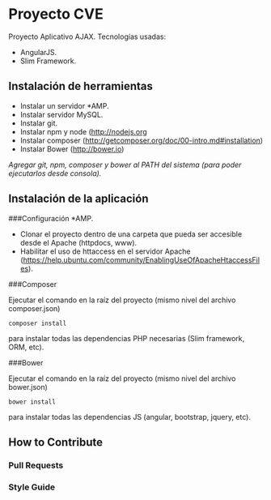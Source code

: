 # Proyecto CVE

Proyecto Aplicativo AJAX. Tecnologías usadas:

- AngularJS.
- Slim Framework.

## Instalación de herramientas

- Instalar un servidor *AMP.
- Instalar servidor MySQL.
- Instalar git.
- Instalar npm y node (<http://nodejs.org>
- Instalar composer (<http://getcomposer.org/doc/00-intro.md#installation>)
- Instalar Bower (<http://bower.io>)

*Agregar git, npm, composer y bower al PATH del sistema (para poder ejecutarlos desde consola).*

## Instalación de la aplicación

###Configuración *AMP.

- Clonar el proyecto dentro de una carpeta que pueda ser accesible desde el Apache (httpdocs, www). 
- Habilitar el uso de httaccess en el servidor Apache (<https://help.ubuntu.com/community/EnablingUseOfApacheHtaccessFiles>).

###Composer

Ejecutar el comando en la raíz del proyecto (mismo nivel del archivo composer.json)

    composer install

para instalar todas las dependencias PHP necesarias (Slim framework, ORM, etc).

###Bower

Ejecutar el comando en la raíz del proyecto (mismo nivel del archivo bower.json)

    bower install

para instalar todas las dependencias JS (angular, bootstrap, jquery, etc).

## How to Contribute

### Pull Requests

### Style Guide

